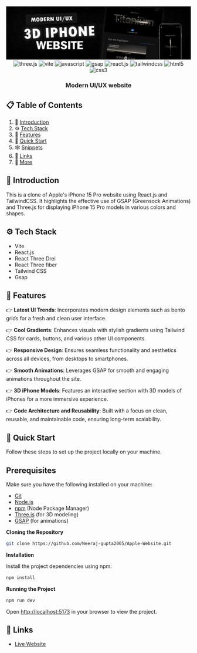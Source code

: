 <div align="center">
  <br />
    <img src="banner apple.png" alt="Project Banner">
  <br />

  <div>
    <img src="https://img.shields.io/badge/-Three_JS-black?style=for-the-badge&logoColor=white&logo=three.js&color=000000" alt="three.js" />
    <img src="https://img.shields.io/badge/-Vite-black?style=for-the-badge&logoColor=white&logo=vite&color=646CFF" alt="vite" />
    <img src="https://img.shields.io/badge/-JavaScript-black?style=for-the-badge&logoColor=white&logo=javascript&color=F7DF1E" alt="javascript" />
    <img src="https://img.shields.io/badge/-GSAP-black?style=for-the-badge&logoColor=white&logo=greensock&color=88CE02" alt="gsap" />
    <img src="https://img.shields.io/badge/-React_JS-black?style=for-the-badge&logoColor=white&logo=react&color=61DAFB" alt="react.js" />
    <img src="https://img.shields.io/badge/-Tailwind_CSS-black?style=for-the-badge&logoColor=white&logo=tailwindcss&color=06B6D4" alt="tailwindcss" />
    <img src="https://img.shields.io/badge/-HTML5-black?style=for-the-badge&logoColor=white&logo=html5&color=E34F26" alt="html5" />
    <img src="https://img.shields.io/badge/-CSS3-black?style=for-the-badge&logoColor=white&logo=css3&color=1572B6" alt="css3" />
  </div>



  <h3 align="center">Modern UI/UX website</h3>

</div>

## 📋 <a name="table">Table of Contents</a>

1. 🤖 [Introduction](#introduction)
2. ⚙️ [Tech Stack](#tech-stack)
3. 🔋 [Features](#features)
4. 🤸 [Quick Start](#quick-start)
5. 🕸️ [Snippets](#snippets)
6. 🔗 [Links](#links)
7. 🚀 [More](#more)

## <a name="introduction">🤖 Introduction</a>

This is a clone of Apple's iPhone 15 Pro website using React.js and TailwindCSS. It highlights the effective use of GSAP (Greensock Animations) and Three.js for displaying iPhone 15 Pro models in various colors and shapes.
## <a name="tech-stack">⚙️ Tech Stack</a>

- Vite
- React.js
- React Three Drei
- React Three fiber
- Tailwind CSS
- Gsap

## 🔋 Features

👉 **Latest UI Trends**: Incorporates modern design elements such as bento grids for a fresh and clean user interface.

👉 **Cool Gradients**: Enhances visuals with stylish gradients using Tailwind CSS for cards, buttons, and various other UI components.

👉 **Responsive Design**: Ensures seamless functionality and aesthetics across all devices, from desktops to smartphones.

👉 **Smooth Animations**: Leverages GSAP for smooth and engaging animations throughout the site.

👉 **3D iPhone Models**: Features an interactive section with 3D models of iPhones for a more immersive experience.

👉 **Code Architecture and Reusability**: Built with a focus on clean, reusable, and maintainable code, ensuring long-term scalability.


## <a name="quick-start">🤸 Quick Start</a>

Follow these steps to set up the project locally on your machine.

## **Prerequisites**

Make sure you have the following installed on your machine:

- [Git](https://git-scm.com/)
- [Node.js](https://nodejs.org/en)
- [npm](https://www.npmjs.com/) (Node Package Manager)
- [Three.js](https://threejs.org/) (for 3D modeling)
- [GSAP](https://greensock.com/gsap/) (for animations)


**Cloning the Repository**

```bash
git clone https://github.com/Neeraj-gupta2005/Apple-Website.git
```

**Installation**

Install the project dependencies using npm:

```bash
npm install
```

**Running the Project**

```bash
npm run dev
```

Open [http://localhost:5173](http://localhost:5173) in your browser to view the project.

## <a name="links">🔗 Links</a>
- [Live Website](https://a99le-iphone.netlify.app/)


